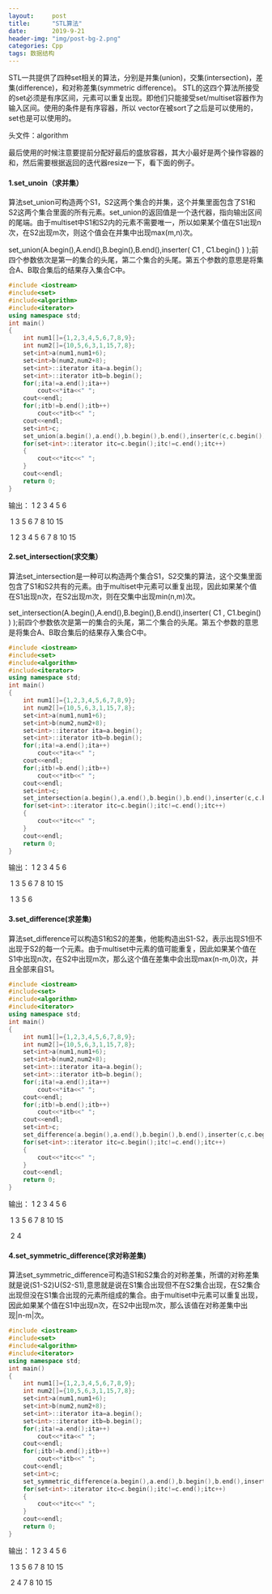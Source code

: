 ```yaml
---
layout:     post
title:      "STL算法"
date:       2019-9-21 
header-img: "img/post-bg-2.png"
categories: Cpp
tags: 数据结构
---
```


STL一共提供了四种set相关的算法，分别是并集(union)，交集(intersection)，差集(difference)，和对称差集(symmetric difference)。
STL的这四个算法所接受的set必须是有序区间，元素可以重复出现。即他们只能接受set/multiset容器作为输入区间。使用的条件是有序容器，所以 vector在被sort了之后是可以使用的，set也是可以使用的。

头文件：algorithm

最后使用的时候注意要提前分配好最后的盛放容器，其大小最好是两个操作容器的和，然后需要根据返回的迭代器resize一下，看下面的例子。

#### 1.set_unoin（求并集）

算法set_union可构造两个S1，S2这两个集合的并集，这个并集里面包含了S1和S2这两个集合里面的所有元素。set_union的返回值是一个迭代器，指向输出区间的尾端。由于multiset中S1和S2内的元素不需要唯一，所以如果某个值在S1出现n次，在S2出现m次，则这个值会在并集中出现max(m,n)次。

set_union(A.begin(),A.end(),B.begin(),B.end(),inserter( C1 , C1.begin() ) );前四个参数依次是第一的集合的头尾，第二个集合的头尾。第五个参数的意思是将集合A、B取合集后的结果存入集合C中。

```c++
#include <iostream>
#include<set>
#include<algorithm>
#include<iterator>
using namespace std;
int main()
{
    int num1[]={1,2,3,4,5,6,7,8,9};
    int num2[]={10,5,6,3,1,15,7,8};
    set<int>a(num1,num1+6);
    set<int>b(num2,num2+8);
    set<int>::iterator ita=a.begin();
    set<int>::iterator itb=b.begin();
    for(;ita!=a.end();ita++)
        cout<<*ita<<" ";
    cout<<endl;
    for(;itb!=b.end();itb++)
        cout<<*itb<<" ";
    cout<<endl;
    set<int>c;
    set_union(a.begin(),a.end(),b.begin(),b.end(),inserter(c,c.begin()));
    for(set<int>::iterator itc=c.begin();itc!=c.end();itc++)
    {
        cout<<*itc<<" ";
    }
    cout<<endl;
    return 0;
}

```

输出：   1 2 3 4 5 6

​             1 3 5 6 7 8 10 15

​            1 2 3 4 5 6 7 8 10 15



#### 2.set_intersection(求交集）

算法set_intersection是一种可以构造两个集合S1，S2交集的算法，这个交集里面包含了S1和S2共有的元素。由于multiset中元素可以重复出现，因此如果某个值在S1出现n次，在S2出现m次，则在交集中出现min(n,m)次。

set_intersection(A.begin(),A.end(),B.begin(),B.end(),inserter( C1 , C1.begin() ) );前四个参数依次是第一的集合的头尾，第二个集合的头尾。第五个参数的意思是将集合A、B取合集后的结果存入集合C中。

```c++
#include <iostream>
#include<set>
#include<algorithm>
#include<iterator>
using namespace std;
int main()
{
    int num1[]={1,2,3,4,5,6,7,8,9};
    int num2[]={10,5,6,3,1,15,7,8};
    set<int>a(num1,num1+6);
    set<int>b(num2,num2+8);
    set<int>::iterator ita=a.begin();
    set<int>::iterator itb=b.begin();
    for(;ita!=a.end();ita++)
        cout<<*ita<<" ";
    cout<<endl;
    for(;itb!=b.end();itb++)
        cout<<*itb<<" ";
    cout<<endl;
    set<int>c;
    set_intersection(a.begin(),a.end(),b.begin(),b.end(),inserter(c,c.begin()));
    for(set<int>::iterator itc=c.begin();itc!=c.end();itc++)
    {
        cout<<*itc<<" ";
    }
    cout<<endl;
    return 0;
}

```



输出： 1 2 3 4 5 6

​          1 3 5 6 7 8 10 15

​          1 3 5 6



#### 3.set_difference(求差集)

算法set_difference可以构造S1和S2的差集，他能构造出S1-S2，表示出现S1但不出现于S2的每一个元素。由于multiset中元素的值可能重复，因此如果某个值在S1中出现n次，在S2中出现m次，那么这个值在差集中会出现max(n-m,0)次，并且全部来自S1。

```c++
#include <iostream>
#include<set>
#include<algorithm>
#include<iterator>
using namespace std;
int main()
{
    int num1[]={1,2,3,4,5,6,7,8,9};
    int num2[]={10,5,6,3,1,15,7,8};
    set<int>a(num1,num1+6);
    set<int>b(num2,num2+8);
    set<int>::iterator ita=a.begin();
    set<int>::iterator itb=b.begin();
    for(;ita!=a.end();ita++)
        cout<<*ita<<" ";
    cout<<endl;
    for(;itb!=b.end();itb++)
        cout<<*itb<<" ";
    cout<<endl;
    set<int>c;
    set_difference(a.begin(),a.end(),b.begin(),b.end(),inserter(c,c.begin()));
    for(set<int>::iterator itc=c.begin();itc!=c.end();itc++)
    {
        cout<<*itc<<" ";
    }
    cout<<endl;
    return 0;
}

```



输出： 1 2 3 4 5 6

​           1 3 5 6 7 8 10 15

​           2 4



#### 4.set_symmetric_difference(求对称差集)

算法set_symmetric_difference可构造S1和S2集合的对称差集，所谓的对称差集就是说(S1-S2)U(S2-S1),意思就是说在S1集合出现但不在S2集合出现，在S2集合出现但没在S1集合出现的元素所组成的集合。由于multiset中元素可以重复出现，因此如果某个值在S1中出现n次，在S2中出现m次，那么该值在对称差集中出现|n-m|次。

```c++
#include <iostream>
#include<set>
#include<algorithm>
#include<iterator>
using namespace std;
int main()
{
    int num1[]={1,2,3,4,5,6,7,8,9};
    int num2[]={10,5,6,3,1,15,7,8};
    set<int>a(num1,num1+6);
    set<int>b(num2,num2+8);
    set<int>::iterator ita=a.begin();
    set<int>::iterator itb=b.begin();
    for(;ita!=a.end();ita++)
        cout<<*ita<<" ";
    cout<<endl;
    for(;itb!=b.end();itb++)
        cout<<*itb<<" ";
    cout<<endl;
    set<int>c;
    set_symmetric_difference(a.begin(),a.end(),b.begin(),b.end(),inserter(c,c.begin()));
    for(set<int>::iterator itc=c.begin();itc!=c.end();itc++)
    {
        cout<<*itc<<" ";
    }
    cout<<endl;
    return 0;
}

```



输出： 1 2 3 4 5 6

​           1 3 5 6 7 8 10 15

​           2 4 7 8 10 15

